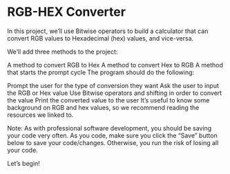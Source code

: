 # RGB-HEX Converter

In this project, we’ll use Bitwise operators to build a calculator that can convert RGB values to Hexadecimal (hex) values, and vice-versa.

We’ll add three methods to the project:

A method to convert RGB to Hex
A method to convert Hex to RGB
A method that starts the prompt cycle
The program should do the following:

Prompt the user for the type of conversion they want
Ask the user to input the RGB or Hex value
Use Bitwise operators and shifting in order to convert the value
Print the converted value to the user
It’s useful to know some background on RGB and hex values, so we recommend reading the resources we linked to.

Note: As with professional software development, you should be saving your code very often. As you code, make sure you click the “Save” button below to save your code/changes. Otherwise, you run the risk of losing all your code.

Let’s begin!
